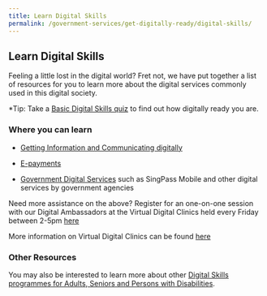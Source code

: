 ```yaml
---
title: Learn Digital Skills 
permalink: /government-services/get-digitally-ready/digital-skills/
---
```


## Learn Digital Skills

Feeling a little lost in the digital world? Fret not, we have put together a list of resources for you to learn more about the digital services commonly used in this digital society.

*Tip: Take a [Basic Digital Skills quiz](https://confirmation.gevme.com/BDS_Quiz/landing/) to find out how digitally ready you are.

### Where you can learn 

- [Getting Information and Communicating digitally](https://imsilver.imda.gov.sg/learn-digital-skills/learn-online/e-communications-bds/)

- [E-payments](https://imsilver.imda.gov.sg/learn-digital-skills/learn-online/digital-transactions-bds/)

- [Government Digital Services](https://imsilver.imda.gov.sg/learn-digital-skills/learn-online/government-digital-services-bds/) such as SingPass Mobile and other digital services by government agencies

Need more assistance on the above? Register for an one-on-one session with our Digital Ambassadors at the Virtual Digital Clinics held every Friday between 2-5pm [here](https://outlook.office365.com/owa/calendar/VirtualDigitalClinic@imsilver.imda.gov.sg/bookings/)

More information on Virtual Digital Clinics can be found [here](https://imsilver.imda.gov.sg/get-one-on-one-assistance/virtual-digital-clinics/)


### Other Resources

You may also be interested to learn more about other [Digital Skills programmes for Adults, Seniors and Persons with Disabilities](https://www.imda.gov.sg/for-community/digital-readiness/Digital-Skills-for-Adults-Seniors-and-Persons-with-Disabilities).

